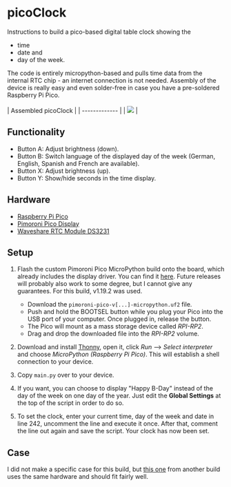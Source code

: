 
picoClock
========================
Instructions to build a pico-based digital table clock showing the 
  + time
  + date and 
  + day of the week.

The code is entirely micropython-based and pulls time data from the internal RTC chip - an internet connection is not needed. Assembly of the device is really easy and even solder-free in case you have a pre-soldered Raspberry Pi Pico.
<br></br>
| Assembled picoClock   |
| ------------- |
| [![](https://i.imgur.com/iuxEbno.png?raw=true)](https://i.imgur.com/iuxEbno.png)   |

## Functionality
+ Button A: Adjust brightness (down).
+ Button B: Switch language of the displayed day of the week (German, English, Spanish and French are available).
+ Button X: Adjust brightness (up).
+ Button Y: Show/hide seconds in the time display.

## Hardware
+ [Raspberry Pi Pico](https://www.raspberrypi.com/products/raspberry-pi-pico/)
+ [Pimoroni Pico Display](https://www.waveshare.com/pico-oled-2.23.htm)
+ [Waveshare RTC Module DS3231](https://www.waveshare.com/pico-rtc-ds3231.htm)

## Setup
1. Flash the custom Pimoroni Pico MicroPython build onto the board, which already includes the display driver. You can find it [here](https://github.com/pimoroni/pimoroni-pico/releases/tag/v1.19.2). Future releases will probably also work to some degree, but I cannot give any guarantees. For this build, v1.19.2 was used.
    - Download the `pimoroni-pico-v[...]-micropython.uf2` file.
    - Push and hold the BOOTSEL button while you plug your Pico into the USB port of your computer. Once plugged in, release the button.
    - The Pico will mount as a mass storage device called _RPI-RP2_.
    - Drag and drop the downloaded file into the _RPI-RP2_ volume.
    
2. Download and install [Thonny](https://thonny.org/), open it, click _Run_ --> _Select interpreter_ and choose _MicroPython (Raspberry Pi Pico)_. This will establish a shell connection to your device.
3. Copy `main.py` over to your device.
4. If you want, you can choose to display "Happy B-Day" instead of the day of the week on one day of the year. Just edit the **Global Settings** at the top of the script in order to do so.
5. To set the clock, enter your current time, day of the week and date in line 242, uncomment the line and execute it once. After that, comment the line out again and save the script. Your clock has now been set.

## Case
I did not make a specific case for this build, but [this one](https://www.printables.com/de/model/237722-raspberry-pi-pico-rtc-display-case) from another build uses the same hardware and should fit fairly well.
